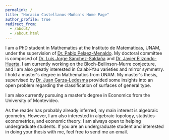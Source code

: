 ```yaml
---
permalink: /
title: "Horacio Castellanos-Muñoa's Home Page"
author_profile: true
redirect_from: 
  - /about/
  - /about.html
---
```



I am a PhD student in Mathematics at the Instituto de Matemáticas, UNAM, under the supervision of [Dr. Pablo Pelaez-Menaldo](https://arxiv.org/search/math?searchtype=author&query=Pelaez%2C+P). My doctoral committee is composed of [Dr. Luis Jorge Sánchez-Saldaña](https://sites.google.com/im.unam.mx/luisjorgesanchezsaldana/) and [Dr. Javier Elizondo-Huerta](https://www.matem.unam.mx/fsd/javier). I am currently working on the Bloch-Beilinson-Murre conjecture, and I am also greatly interested in Calabi-Yau varieties and mirror symmetry. I hold a master's degree in Mathematics from UNAM. My master's thesis, supervised by [Dr. Juan Garza-Ledesma](https://research.tec.mx/vivo-tec/display/PID_478781) provided some insights into an open problem regarding the classification of surfaces of general type.

I am also currently pursuing a master's degree in Economics from the University of Montevideo.

As the reader has probably already inferred, my main interest is algebraic geometry. However, I am also interested in algebraic topology, statistics-econometrics, and economic theory. I am always open to helping undergraduate students. If you are an undergraduate student and interested in doing your thesis with me, feel free to send me an email.

